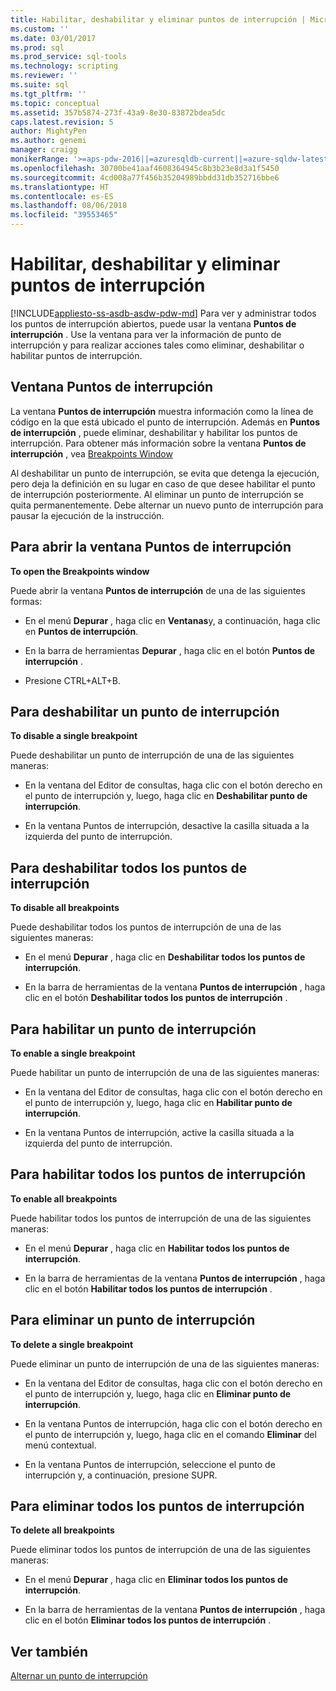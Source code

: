 ```yaml
---
title: Habilitar, deshabilitar y eliminar puntos de interrupción | Microsoft Docs
ms.custom: ''
ms.date: 03/01/2017
ms.prod: sql
ms.prod_service: sql-tools
ms.technology: scripting
ms.reviewer: ''
ms.suite: sql
ms.tgt_pltfrm: ''
ms.topic: conceptual
ms.assetid: 357b5874-273f-43a9-8e30-83872bdea5dc
caps.latest.revision: 5
author: MightyPen
ms.author: genemi
manager: craigg
monikerRange: '>=aps-pdw-2016||=azuresqldb-current||=azure-sqldw-latest||>=sql-server-2016||=sqlallproducts-allversions||>=sql-server-linux-2017'
ms.openlocfilehash: 30700be41aaf4608364945c8b3b23e8d3a1f5450
ms.sourcegitcommit: 4cd008a77f456b35204989bbdd31db352716bbe6
ms.translationtype: HT
ms.contentlocale: es-ES
ms.lasthandoff: 08/06/2018
ms.locfileid: "39553465"
---
```

# <a name="enable-disable-and-delete-breakpoints"></a>Habilitar, deshabilitar y eliminar puntos de interrupción
[!INCLUDE[appliesto-ss-asdb-asdw-pdw-md](../../includes/appliesto-ss-asdb-asdw-pdw-md.md)]
  Para ver y administrar todos los puntos de interrupción abiertos, puede usar la ventana **Puntos de interrupción** . Use la ventana para ver la información de punto de interrupción y para realizar acciones tales como eliminar, deshabilitar o habilitar puntos de interrupción.  
  
## <a name="the-breakpoints-window"></a>Ventana Puntos de interrupción  
 La ventana **Puntos de interrupción** muestra información como la línea de código en la que está ubicado el punto de interrupción. Además en **Puntos de interrupción** , puede eliminar, deshabilitar y habilitar los puntos de interrupción. Para obtener más información sobre la ventana **Puntos de interrupción** , vea [Breakpoints Window](../../relational-databases/scripting/transact-sql-debugger-breakpoints-window.md)  
  
 Al deshabilitar un punto de interrupción, se evita que detenga la ejecución, pero deja la definición en su lugar en caso de que desee habilitar el punto de interrupción posteriormente. Al eliminar un punto de interrupción se quita permanentemente. Debe alternar un nuevo punto de interrupción para pausar la ejecución de la instrucción.  
  
## <a name="to-open-the-breakpoints-window"></a>Para abrir la ventana Puntos de interrupción  
 **To open the Breakpoints window**  
  
 Puede abrir la ventana **Puntos de interrupción** de una de las siguientes formas:  
  
-   En el menú **Depurar** , haga clic en **Ventanas**y, a continuación, haga clic en **Puntos de interrupción**.  
  
-   En la barra de herramientas **Depurar** , haga clic en el botón **Puntos de interrupción** .  
  
-   Presione CTRL+ALT+B.  
  
## <a name="to-disable-a-single-breakpoint"></a>Para deshabilitar un punto de interrupción  
 **To disable a single breakpoint**  
  
 Puede deshabilitar un punto de interrupción de una de las siguientes maneras:  
  
-   En la ventana del Editor de consultas, haga clic con el botón derecho en el punto de interrupción y, luego, haga clic en **Deshabilitar punto de interrupción**.  
  
-   En la ventana Puntos de interrupción, desactive la casilla situada a la izquierda del punto de interrupción.  
  
## <a name="to-disable-all-breakpoints"></a>Para deshabilitar todos los puntos de interrupción  
 **To disable all breakpoints**  
  
 Puede deshabilitar todos los puntos de interrupción de una de las siguientes maneras:  
  
-   En el menú **Depurar** , haga clic en **Deshabilitar todos los puntos de interrupción**.  
  
-   En la barra de herramientas de la ventana **Puntos de interrupción** , haga clic en el botón **Deshabilitar todos los puntos de interrupción** .  
  
## <a name="to-enable-a-single-breakpoint"></a>Para habilitar un punto de interrupción  
 **To enable a single breakpoint**  
  
 Puede habilitar un punto de interrupción de una de las siguientes maneras:  
  
-   En la ventana del Editor de consultas, haga clic con el botón derecho en el punto de interrupción y, luego, haga clic en **Habilitar punto de interrupción**.  
  
-   En la ventana Puntos de interrupción, active la casilla situada a la izquierda del punto de interrupción.  
  
## <a name="to-enable-all-breakpoints"></a>Para habilitar todos los puntos de interrupción  
 **To enable all breakpoints**  
  
 Puede habilitar todos los puntos de interrupción de una de las siguientes maneras:  
  
-   En el menú **Depurar** , haga clic en **Habilitar todos los puntos de interrupción**.  
  
-   En la barra de herramientas de la ventana **Puntos de interrupción** , haga clic en el botón **Habilitar todos los puntos de interrupción** .  
  
## <a name="to-delete-a-single-breakpoint"></a>Para eliminar un punto de interrupción  
 **To delete a single breakpoint**  
  
 Puede eliminar un punto de interrupción de una de las siguientes maneras:  
  
-   En la ventana del Editor de consultas, haga clic con el botón derecho en el punto de interrupción y, luego, haga clic en **Eliminar punto de interrupción**.  
  
-   En la ventana Puntos de interrupción, haga clic con el botón derecho en el punto de interrupción y, luego, haga clic en el comando **Eliminar** del menú contextual.  
  
-   En la ventana Puntos de interrupción, seleccione el punto de interrupción y, a continuación, presione SUPR.  
  
## <a name="to-delete-all-breakpoints"></a>Para eliminar todos los puntos de interrupción  
 **To delete all breakpoints**  
  
 Puede eliminar todos los puntos de interrupción de una de las siguientes maneras:  
  
-   En el menú **Depurar** , haga clic en **Eliminar todos los puntos de interrupción**.  
  
-   En la barra de herramientas de la ventana **Puntos de interrupción** , haga clic en el botón **Eliminar todos los puntos de interrupción** .  
  
## <a name="see-also"></a>Ver también  
 [Alternar un punto de interrupción](../../relational-databases/scripting/toggle-a-breakpoint.md)  
  
  
